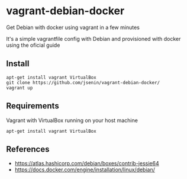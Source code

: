 # vagrant-debian-docker
Get Debian with docker using vagrant in a few minutes

It's a simple vagrantfile config with Debian and provisioned with docker using the oficial guide


## Install
```
apt-get install vagrant VirtualBox
git clone https://github.com/jsenin/vagrant-debian-docker/
vagrant up
```

## Requirements
Vagrant with VirtualBox running on your host machine
```
apt-get install vagrant VirtualBox
```

## References 
* https://atlas.hashicorp.com/debian/boxes/contrib-jessie64
* https://docs.docker.com/engine/installation/linux/debian/

